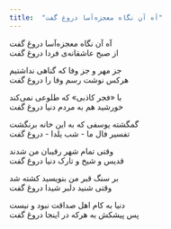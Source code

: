```yaml
---
title:  "آه آن نگاه معجزه‌آسا دروغ گفت"
---
```


آه آن نگاه معجزه‌آسا دروغ گفت  
از صبح عاشقانه‌ی فردا دروغ گفت  
 
جز مهر و جز وفا که گناهی نداشتیم  
هرکس نوشت رسم وفا را دروغ گفت  
 
با «فجر کاذبی» که طلوعی نمی‌کند  
خورشید هم به مردم دنیا دروغ گفت  
 
گمگشته یوسفی که به این خانه برنگشت  
تفسیر فال ما - شب یلدا - دروغ گفت  
 
وقتی تمام شهر رقیبان من شدند  
قدیس و شیخ و تارک دنیا دروغ گفت  
 
بر سنگ قبر من بنویسید کشته شد  
وقتی شنید دلبر شیدا دروغ گفت  
 
دنیا به کام اهل صداقت نبود و نیست  
پس پیشکش به هرکه در اینجا دروغ گفت  
